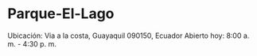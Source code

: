 # Parque-El-Lago
Ubicación: Via a la costa, Guayaquil 090150, Ecuador                          Abierto hoy: 8:00 a. m. - 4:30 p. m.
